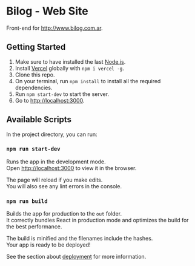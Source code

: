 # Bilog - Web Site
Front-end for http://www.bilog.com.ar.

## Getting Started
1. Make sure to have installed the last [Node.js](https://nodejs.org).
2. Install [Vercel](https://vercel.com/) globally with `npm i vercel -g`.
2. Clone this repo.
3. On your terminal, run `npm install` to install all the required dependencies.
4. Run `npm start-dev` to start the server.
5. Go to [http://localhost:3000](http://localhost:3000).

## Available Scripts
In the project directory, you can run:

### `npm run start-dev`

Runs the app in the development mode.<br />
Open [http://localhost:3000](http://localhost:3000) to view it in the browser.

The page will reload if you make edits.<br />
You will also see any lint errors in the console.

### `npm run build`

Builds the app for production to the `out` folder.<br />
It correctly bundles React in production mode and optimizes the build for the best performance.

The build is minified and the filenames include the hashes.<br />
Your app is ready to be deployed!

See the section about [deployment](https://facebook.github.io/create-react-app/docs/deployment) for more information.
